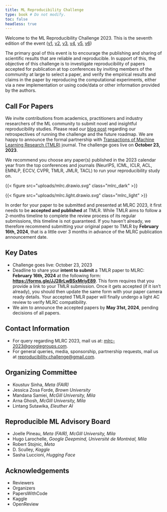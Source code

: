 ```yaml
---
title: ML Reproducibility Challenge
type: book # Do not modify.
toc: false
headless: true
---
```


Welcome to the ML Reproducibility Challenge 2023. This is the seventh edition of
the event
([v1](https://www.cs.mcgill.ca/~jpineau/ICLR2018-ReproducibilityChallenge.html),
[v2](https://www.cs.mcgill.ca/~jpineau/ICLR2019-ReproducibilityChallenge.html),
[v3](https://reproducibility-challenge.github.io/neurips2019/),
[v4](https://paperswithcode.com/rc2020),
[v5](https://paperswithcode.com/rc2021),
[v6](https://paperswithcode.com/rc2022))

The primary goal of this event is to encourage the publishing and sharing of
scientific results that are reliable and reproducible. In support of this, the
objective of this challenge is to investigate reproducibility of papers accepted
for publication at top conferences by inviting members of the community at large
to select a paper, and verify the empirical results and claims in the paper by
reproducing the computational experiments, either via a new implementation or
using code/data or other information provided by the authors.

## Call For Papers

We invite contributions from academics, practitioners and industry researchers
of the ML community to submit novel and insightful reproducibility studies.
Please read our [blog post](/blog/announcing_mlrc2023/) regarding our
retrospectives of running the challenge and the future roadmap. We are happy to
announce the formal partnership with
[Transactions of Machine Learning Research (TMLR)](https://jmlr.org/tmlr/)
journal. The challenge goes live on **October 23, 2023**.

We recommend you choose any paper(s) published in the 2023 calendar year from
the top conferences and journals (NeurIPS, ICML, ICLR, ACL, EMNLP, ECCV, CVPR,
TMLR, JMLR, TACL) to run your reproducibility study on.

{{< figure src="uploads/mlrc.drawio.svg" class="mlrc_dark" >}}

{{< figure src="uploads/mlrc.light.drawio.svg" class="mlrc_light" >}}

In order for your paper to be submitted and presented at MLRC 2023, it first
needs to be **accepted and published** at TMLR. While TMLR aims to follow a
2-months timeline to complete the review process of its regular submissions,
this timeline is not guaranteed. If you haven’t already, we therefore recommend
submitting your original paper to TMLR by **February 16th, 2024**, that is a
little over 3 months in advance of the MLRC publication announcement date.

## Key Dates

- Challenge goes live: October 23, 2023
- Deadline to share your **intent to submit** a TMLR paper to MLRC: **February
  16th, 2024** at the following form: **https://forms.gle/JJ28rLwBSxMriyE89**.
  This form requires that you provide a link to your TMLR submission. Once it
  gets accepted (if it isn’t already), you should then update the same form with
  your paper camera ready details. Your accepted TMLR paper will finally undergo
  a light AC review to verify MLRC compatibility.
- We aim to announce the accepted papers by **May 31st, 2024**, pending
  decisions of all papers.

## Contact Information

- For query regarding MLRC 2023, mail us at:
  [mlrc-2023@googlegroups.com](mailto:mlrc-2023@googlegroups.com).
- For general queries, media, sponsorship, partnership requests, mail us at
  [reproducibility.challenge@gmail.com](reproducibility.challenge@gmail.com).

## Organizing Committee

- Koustuv Sinha, _Meta (FAIR)_
- Jessica Zosa Forde, _Brown University_
- Mandana Samiei, _McGill University, Mila_
- Arna Ghosh, _McGill University, Mila_
- Lintang Sutawika, _Eleuther AI_

## Reproducible ML Advisory Board

- Joelle Pineau, _Meta (FAIR), McGill University, Mila_
- Hugo Larochelle, _Google Deepmind, Université de Montréal, Mila_
- Robert Stojnic, _Meta_
- D. Sculley, _Kaggle_
- Sasha Luccioni, _Hugging Face_

## Acknowledgements

- Reviewers
- Organizers
- PapersWithCode
- Kaggle
- OpenReview
